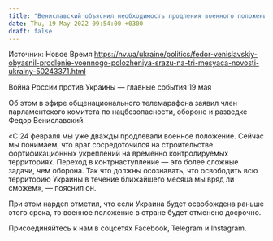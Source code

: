 ```yaml
---
title: "Вениславский объяснил необходимость продления военного положения сразу на три месяца"
date: Thu, 19 May 2022 09:54:00 +0300
draft: false
---
```

Источник: Новое Время https://nv.ua/ukraine/politics/fedor-venislavskiy-obyasnil-prodlenie-voennogo-polozheniya-srazu-na-tri-mesyaca-novosti-ukrainy-50243371.html


Война России против Украины — главные события 19 мая

Об этом в эфире общенационального телемарафона заявил член парламентского комитета по нацбезопасности, обороне и разведке Федор Вениславский.

«С 24 февраля мы уже дважды продлевали военное положение. Сейчас мы понимаем, что враг сосредоточился на строительстве фортификационных укреплений на временно контролируемых территориях. Переход в контрнаступление — это более сложные задачи, чем оборона. Так что должны осознавать, что освободить всю территорию Украины в течение ближайшего месяца мы вряд ли сможем», — пояснил он.

При этом нардеп отметил, что если Украина будет освобождена раньше этого срока, то военное положение в стране будет отменено досрочно.

Присоединяйтесь к нам в соцсетях Facebook, Telegram и Instagram.
